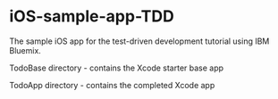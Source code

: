 # iOS-sample-app-TDD
The sample iOS app for the test-driven development tutorial using IBM Bluemix.

TodoBase directory - contains the Xcode starter base app

TodoApp directory - contains the completed Xcode app
